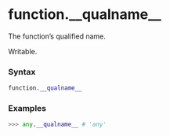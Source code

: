 # function.\_\_qualname\_\_

The function’s qualified name.

Writable.

### Syntax

```python
function.__qualname__
```

### Examples

```python
>>> any.__qualname__ # 'any'
```